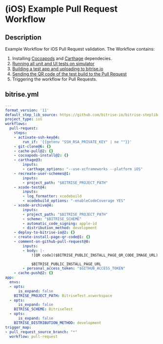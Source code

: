 # (iOS) Example Pull Request Workflow

## Description

Example Workflow for iOS Pull Request validation. The Workflow contains:

1. Installing [Cocoapods](/recipes/ios-cache-cocoapods.md) and [Carthage](/recipes/ios-install-carthage-dependencies.md) dependecies.
2. [Running all unit and UI tests on simulator](/recipes/ios-simulator-test.md)
3. [Building a test app and uploading to bitrise.io](/recipes/ios-deploy-to-bitrise.md)
4. [Sending the QR code of the test build to the Pull Request](/recipes/github-pull-request-build-qr-code.md)
5. Triggering the workflow for Pull Requests.

## bitrise.yml

```yaml
---
format_version: '11'
default_step_lib_source: https://github.com/bitrise-io/bitrise-steplib.git
project_type: ios
workflows:
  pull-request:
    steps:
    - activate-ssh-key@4:
        run_if: '{{getenv "SSH_RSA_PRIVATE_KEY" | ne ""}}'
    - git-clone@6: {}
    - cache-pull@2: {}
    - cocoapods-install@2: {}
    - carthage@3:
        inputs:
        - carthage_options: "--use-xcframeworks --platform iOS"
    - recreate-user-schemes@1:
        inputs:
        - project_path: "$BITRISE_PROJECT_PATH"
    - xcode-test@4:
        inputs:
        - log_formatter: xcodebuild
        - xcodebuild_options: "-enableCodeCoverage YES"
    - xcode-archive@4:
        inputs:
        - project_path: "$BITRISE_PROJECT_PATH"
        - scheme: "$BITRISE_SCHEME"
        - automatic_code_signing: apple-id
        - distribution_method: development
    - deploy-to-bitrise-io@2: {}
    - create-install-page-qr-code@1: {}
    - comment-on-github-pull-request@0:
        inputs:
        - body: |-
            ![QR code]($BITRISE_PUBLIC_INSTALL_PAGE_QR_CODE_IMAGE_URL)

            $BITRISE_PUBLIC_INSTALL_PAGE_URL
        - personal_access_token: "$GITHUB_ACCESS_TOKEN"
    - cache-push@2: {}
app:
  envs:
  - opts:
      is_expand: false
    BITRISE_PROJECT_PATH: BitriseTest.xcworkspace
  - opts:
      is_expand: false
    BITRISE_SCHEME: BitriseTest
  - opts:
      is_expand: false
    BITRISE_DISTRIBUTION_METHOD: development
trigger_map:
- pull_request_source_branch: "*"
  workflow: pull-request
```
